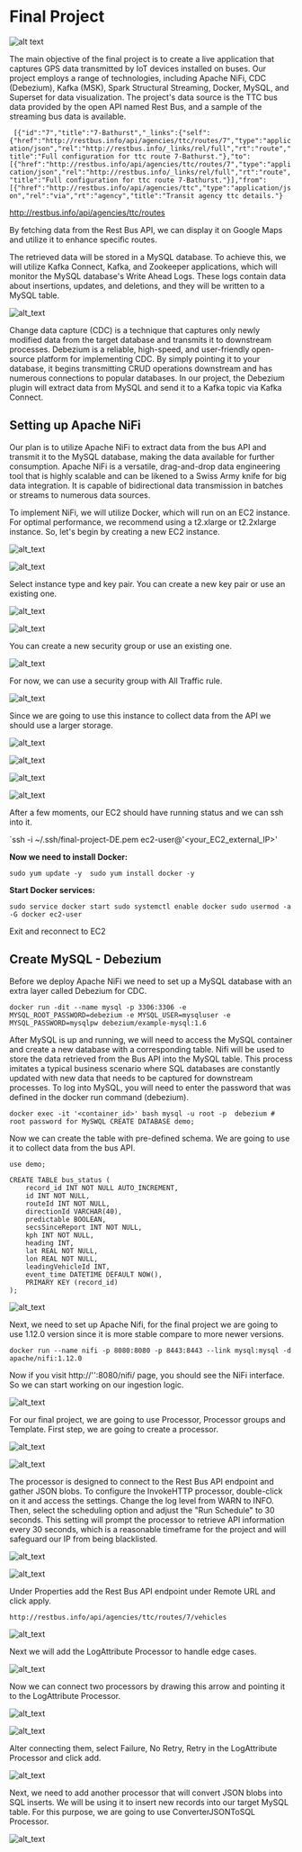 # Final Project

![alt text](https://weclouddata.s3.amazonaws.com/images/data_engineer/final-project-0.png)

The main objective of the final project is to create a live application that captures GPS data transmitted by IoT devices installed on buses. Our project employs a range of technologies, including Apache NiFi, CDC (Debezium), Kafka (MSK), Spark Structural Streaming, Docker, MySQL, and Superset for data visualization. The project's data source is the TTC bus data provided by the open API named Rest Bus, and a sample of the streaming bus data is available.

``` [{"id":"7","title":"7-Bathurst","_links":{"self":{"href":"http://restbus.info/api/agencies/ttc/routes/7","type":"application/json","rel":"http://restbus.info/_links/rel/full","rt":"route","title":"Full configuration for ttc route 7-Bathurst."},"to":[{"href":"http://restbus.info/api/agencies/ttc/routes/7","type":"application/json","rel":"http://restbus.info/_links/rel/full","rt":"route","title":"Full configuration for ttc route 7-Bathurst."}],"from":[{"href":"http://restbus.info/api/agencies/ttc","type":"application/json","rel":"via","rt":"agency","title":"Transit agency ttc details."}```

http://restbus.info/api/agencies/ttc/routes

By fetching data from the Rest Bus API, we can display it on Google Maps and utilize it to enhance specific routes. 

The retrieved data will be stored in a MySQL database. To achieve this, we will utilize Kafka Connect, Kafka, and Zookeeper applications, which will monitor the MySQL database's Write Ahead Logs. These logs contain data about insertions, updates, and deletions, and they will be written to a MySQL table.

![alt_text](https://weclouddata.s3.amazonaws.com/images/data_engineer/final-project-1.png)

Change data capture (CDC) is a technique that captures only newly modified data from the target database and transmits it to downstream processes. Debezium is a reliable, high-speed, and user-friendly open-source platform for implementing CDC. By simply pointing it to your database, it begins transmitting CRUD operations downstream and has numerous connections to popular databases. In our project, the Debezium plugin will extract data from MySQL and send it to a Kafka topic via Kafka Connect.

## Setting up Apache NiFi
Our plan is to utilize Apache NiFi to extract data from the bus API and transmit it to the MySQL database, making the data available for further consumption. Apache NiFi is a versatile, drag-and-drop data engineering tool that is highly scalable and can be likened to a Swiss Army knife for big data integration. It is capable of bidirectional data transmission in batches or streams to numerous data sources.

To implement NiFi, we will utilize Docker, which will run on an EC2 instance. For optimal performance, we recommend using a t2.xlarge or t2.2xlarge instance. So, let's begin by creating a new EC2 instance.

![alt_text](https://weclouddata.s3.amazonaws.com/images/data_engineer/final-project-2.png)

![alt_text](https://weclouddata.s3.amazonaws.com/images/data_engineer/final-project-3.png)

Select instance type and key pair. You can create a new key pair or use an existing one.

![alt_text](https://weclouddata.s3.amazonaws.com/images/data_engineer/final-project-4.png)

![alt_text](https://weclouddata.s3.amazonaws.com/images/data_engineer/final-project-5.png)

You can create a new security group or use an existing one.

![alt_text](https://weclouddata.s3.amazonaws.com/images/data_engineer/final-project-6.png)

For now, we can use a security group with All Traffic rule.

![alt_text](https://weclouddata.s3.amazonaws.com/images/data_engineer/final-project-7.png)

Since we are going to use this instance to collect data from the API we should use a larger storage.

![alt_text](https://weclouddata.s3.amazonaws.com/images/data_engineer/final-project-8.png)

![alt_text](https://weclouddata.s3.amazonaws.com/images/data_engineer/final-project-9.png)

![alt_text](https://weclouddata.s3.amazonaws.com/images/data_engineer/final-project-10.png)

![alt_text](https://weclouddata.s3.amazonaws.com/images/data_engineer/final-project-11.png)

After a few moments, our EC2 should have running status and we can ssh into it.

`ssh -i ~/.ssh/final-project-DE.pem ec2-user@'<your_EC2_external_IP>'

**Now we need to install Docker:**

`sudo yum update -y 
sudo yum install docker -y`

**Start Docker services:**

`sudo service docker start
sudo systemctl enable docker
sudo usermod -a -G docker ec2-user `

Exit and reconnect to EC2

## Create MySQL - Debezium

Before we deploy Apache NiFi we need to set up a MySQL database with an extra layer called Debezium for CDC.

`docker run -dit --name mysql -p 3306:3306 -e MYSQL_ROOT_PASSWORD=debezium -e MYSQL_USER=mysqluser -e MYSQL_PASSWORD=mysqlpw debezium/example-mysql:1.6`

After MySQL is up and running, we will need to access the MySQL container and create a new database with a corresponding table. Nifi will be used to store the data retrieved from the Bus API into the MySQL table. This process imitates a typical business scenario where SQL databases are constantly updated with new data that needs to be captured for downstream processes. To log into MySQL, you will need to enter the password that was defined in the docker run command (debezium).

`docker exec -it '<container_id>' bash
mysql -u root -p 
debezium # root password for MySWQL
CREATE DATABASE demo;`

Now we can create the table with pre-defined schema. We are going to use it to collect data from the bus API.

```
use demo;

CREATE TABLE bus_status (
    record_id INT NOT NULL AUTO_INCREMENT,
    id INT NOT NULL,
    routeId INT NOT NULL,
    directionId VARCHAR(40),
    predictable BOOLEAN,
    secsSinceReport INT NOT NULL,
    kph INT NOT NULL,
    heading INT,
    lat REAL NOT NULL, 
    lon REAL NOT NULL,
    leadingVehicleId INT,
    event_time DATETIME DEFAULT NOW(),
    PRIMARY KEY (record_id)
);
```
![alt_text](https://weclouddata.s3.amazonaws.com/images/data_engineer/final-project-12.png)

Next, we need to set up Apache Nifi, for the final project we are going to use 1.12.0 version since it is more stable compare to more newer versions.

```
docker run --name nifi -p 8080:8080 -p 8443:8443 --link mysql:mysql -d apache/nifi:1.12.0
```

Now if you visit http://'':8080/nifi/ page, you should see the NiFi interface. So we can start working on our ingestion logic.

![alt_text](https://weclouddata.s3.amazonaws.com/images/data_engineer/final-project-13.png)

For our final project, we are going to use Processor, Processor groups and Template. First step, we are going to create a processor.

![alt_text](https://weclouddata.s3.amazonaws.com/images/data_engineer/final-project-14.png)

![alt_text](https://weclouddata.s3.amazonaws.com/images/data_engineer/final-project-16.png)

The processor is designed to connect to the Rest Bus API endpoint and gather JSON blobs. To configure the InvokeHTTP processor, double-click on it and access the settings. Change the log level from WARN to INFO. Then, select the scheduling option and adjust the "Run Schedule" to 30 seconds. This setting will prompt the processor to retrieve API information every 30 seconds, which is a reasonable timeframe for the project and will safeguard our IP from being blacklisted.

![alt_text](https://weclouddata.s3.amazonaws.com/images/data_engineer/final-project-17.png)

![alt_text](https://weclouddata.s3.amazonaws.com/images/data_engineer/final-project-18.png)

Under Properties add the Rest Bus API endpoint under Remote URL and click apply.

```
http://restbus.info/api/agencies/ttc/routes/7/vehicles
```

![alt_text](https://weclouddata.s3.amazonaws.com/images/data_engineer/final-project-19.png)

Next we will add the LogAttribute Processor to handle edge cases.

![alt_text](https://weclouddata.s3.amazonaws.com/images/data_engineer/final-project-20.png)

Now we can connect two processors by drawing this arrow and pointing it to the LogAttribute Processor.

![alt_text](https://weclouddata.s3.amazonaws.com/images/data_engineer/final-project-21.png)

![alt_text](https://weclouddata.s3.amazonaws.com/images/data_engineer/final-project-22.png)

Alter connecting them, select Failure, No Retry, Retry in the LogAttribute Processor and click add.

![alt_text](https://weclouddata.s3.amazonaws.com/images/data_engineer/final-project-23.png)

Next, we need to add another processor that will convert JSON blobs into SQL inserts. We will be using it to insert new records into our target MySQL table. For this purpose, we are going to use ConverterJSONToSQL Processor.

![alt_text](https://weclouddata.s3.amazonaws.com/images/data_engineer/final-project-24.png)














